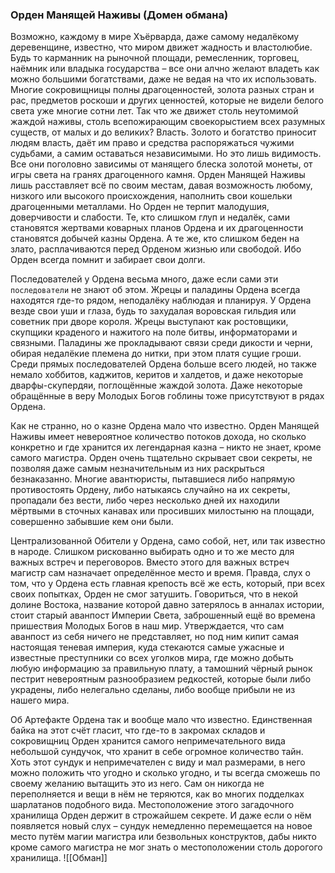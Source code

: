###  Орден Манящей Наживы (Домен обмана)

Возможно, каждому в мире Хъёрварда, даже самому недалёкому деревенщине, известно, что миром движет жадность и властолюбие. Будь то карманник на рыночной площади, ремесленник, торговец, наёмник или владыка государства – все они алчно желают владеть как можно большими богатствами, даже не ведая на что их использовать. Многие сокровищницы полны драгоценностей, золота разных стран и рас, предметов роскоши и других ценностей, которые не видели белого света уже многие сотни лет. Так что же движет столь неутомимой жаждой наживы, столь всепожирающим своекорыстием всех разумных существ, от малых и до великих? Власть. Золото и богатство приносит людям власть, даёт им право и средства распоряжаться чужими судьбами, а самим оставаться независимыми. Но это лишь видимость. Все они поголовно зависимы от манящего блеска золотой монеты, от игры света на гранях драгоценного камня. Орден Манящей Наживы лишь расставляет всё по своим местам, давая возможность любому, низкого или высокого происхождения, наполнить свои кошельки драгоценными металлами. Но Орден не терпит малодушия, доверчивости и слабости. Те, кто слишком глуп и недалёк, сами становятся жертвами коварных планов Ордена и их драгоценности становятся добычей казны Ордена. А те же, кто слишком беден на злато, расплачиваются перед Орденом жизнью или свободой. Ибо Орден всегда помнит и забирает свои долги.

Последователей у Ордена весьма много, даже если сами эти `последователи` не знают об этом. Жрецы и паладины Ордена всегда находятся где-то рядом, неподалёку наблюдая и планируя. У Ордена везде свои уши и глаза, будь то захудалая воровская гильдия или советник при дворе короля. Жрецы выступают как ростовщики, скупщики краденого и нажитого на поле битвы, информаторами и связными. Паладины же прокладывают связи среди дикости и черни, обирая недалёкие племена до нитки, при этом платя сущие гроши. Среди прямых последователей Ордена больше всего людей, но также немало хоббитов, каджитов, керитов и халдетов, и даже некоторые дварфы-скупердяи, поглощённые жаждой золота. Даже некоторые обращённые в веру Молодых Богов гоблины тоже присутствуют в рядах Ордена.

Как не странно, но о казне Ордена мало что известно. Орден Манящей Наживы имеет невероятное количество потоков дохода, но сколько конкретно и где хранится их легендарная казна – никто не знает, кроме самого магистра. Орден очень тщательно скрывает свои секреты, не позволяя даже самым незначительным из них раскрыться безнаказанно. Многие авантюристы, пытавшиеся либо напрямую противостоять Ордену, либо натыкаясь случайно на их секреты, пропадали без вести, либо через несколько дней их находили мёртвыми в сточных канавах или просивших милостыню на площади, совершенно забывшие кем они были.

Централизованной Обители у Ордена, само собой, нет, или так известно в народе. Слишком рискованно выбирать одно и то же место для важных встреч и переговоров. Вместо этого для важных встреч магистр сам назначает определённое место и время. Правда, слух о том, что у Ордена есть главная крепость всё же есть, который, при всех своих попытках, Орден не смог затушить. Говориться, что в некой долине Востока, название которой давно затерялось в анналах истории, стоит старый аванпост Империи Света, заброшенный ещё во времена пришествия Молодых Богов в наш мир. Утверждается, что сам аванпост из себя ничего не представляет, но под ним кипит самая настоящая теневая империя, куда стекаются самые ужасные и известные преступники со всех уголков мира, где можно добыть любую информацию за правильную плату, а тамошний чёрный рынок пестрит невероятным разнообразием редкостей, которые были либо украдены, либо нелегально сделаны, либо вообще прибыли не из нашего мира.

Об Артефакте Ордена так и вообще мало что известно. Единственная байка на этот счёт гласит, что где-то в закромах складов и сокровищниц Орден хранится самого непримечательного вида небольшой сундучок, что хранит в себе огромное количество тайн. Хоть этот сундук и непримечателен с виду и мал размерами, в него можно положить что угодно и сколько угодно, и ты всегда сможешь по своему желанию вытащить это из него. Сам он никогда не переполняется и вещи в нём не теряются, как во многих подделках шарлатанов подобного вида. Местоположение этого загадочного хранилища Орден держит в строжайшем секрете. И даже если о нём появляется новый слух – сундук немедленно перемещается на новое место путём магии магистра или безвольных конструктов, дабы никто кроме самого магистра не мог знать о местоположении столь дорогого хранилища.
![[Обман]]